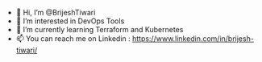 - 👋 Hi, I’m @BrijeshTiwari
- 👀 I’m interested in DevOps Tools 
- 🌱 I’m currently learning Terraform and Kubernetes
- 📫 You can reach me on Linkedin : https://www.linkedin.com/in/brijesh-tiwari/

<!---
brijeshtiwai00/brijeshtiwai00 is a ✨ special ✨ repository because its `README.md` (this file) appears on your GitHub profile.
You can click the Preview link to take a look at your changes.
--->
